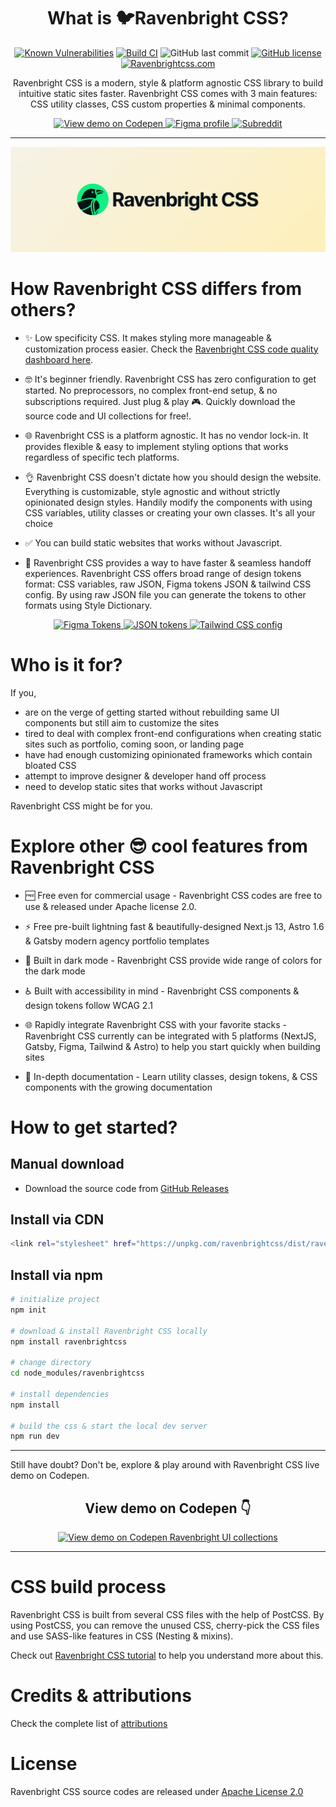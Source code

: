 <div align="center">

# What is 🐦Ravenbright CSS?

</div>

<div align="center">

[![Known Vulnerabilities](https://snyk.io/test/github/ravenbrightdesign/ravenbrightcss/badge.svg)](https://snyk.io/test/github/ravenbrightdesign/ravenbrightcss)
[![Build CI](https://github.com/ravenbrightdesign/ravenbrightcss/actions/workflows/buildcss.yml/badge.svg)](https://github.com/ravenbrightdesign/ravenbrightcss/actions/workflows/buildcss.yml)
![GitHub last commit](https://img.shields.io/github/last-commit/ravenbrightdesign/ravenbrightcss)
[![GitHub license](https://img.shields.io/github/license/ravenbrightdesign/ravenbrightcss)](https://github.com/ravenbrightdesign/ravenbrightcss/blob/main/LICENSE.md)
[![Ravenbrightcss.com](https://img.shields.io/website-up-down-green-red/http/shields.io.svg)](http://ravenbrightcss.com)

</div>

<div align="center">

Ravenbright CSS is a modern, style & platform agnostic CSS library to build intuitive static sites faster. Ravenbright CSS comes with 3 main features: CSS utility classes, CSS custom properties & minimal components.

</div>

<div align="center">

<a href="https://codepen.io/ariqnarasaputra">
<img src="https://img.shields.io/badge/Codepen-000000?style=for-the-badge&logo=codepen&logoColor=white" alt="View demo on Codepen">
</a>
<a href="https://www.figma.com/@ariqnarasaputra">
<img src="https://img.shields.io/badge/figma-%23F24E1E.svg?style=for-the-badge&logo=figma&logoColor=white" alt="Figma profile">
</a>
<a href="https://reddit.com/r/ravenbrightcss">
<img src="https://img.shields.io/badge/Reddit-%23FF4500.svg?style=for-the-badge&logo=Reddit&logoColor=white" alt="Subreddit">
</a>

</div>

---

<p align="center">
<img src="https://github.com/ravenbrightdesign/ravenbrightcss/blob/main/public/ravenbrightcss-banner.jpg?raw=true" alt="Ravenbright CSS Banner">
</p>

# How Ravenbright CSS differs from others?

- ✨ Low specificity CSS. It makes styling more manageable & customization process easier. Check the [Ravenbright CSS code quality dashboard here](https://www.projectwallace.com/~ravenbright/ravenbrightcss/complexity).

- 🤓 It's beginner friendly. Ravenbright CSS has zero configuration to get started. No preprocessors, no complex front-end setup, & no subscriptions required. Just plug & play 🎮. Quickly download the source code and UI collections for free!.

- 🌐 Ravenbright CSS is a platform agnostic. It has no vendor lock-in. It provides flexible & easy to implement styling options that works regardless of specific tech platforms.

- 👌 Ravenbright CSS doesn't dictate how you should design the website. Everything is customizable, style agnostic and without strictly opinionated design styles. Handily modify the components with using CSS variables, utility classes or creating your own classes. It's all your choice

- ✅ You can build static websites that works without Javascript.

- 🤝 Ravenbright CSS provides a way to have faster & seamless handoff experiences. Ravenbright CSS offers broad range of design tokens format: CSS variables, raw JSON, Figma tokens JSON & tailwind CSS config. By using raw JSON file you can generate the tokens to other formats using Style Dictionary.

<div align="center">

<a href="https://github.com/ravenbrightdesign/ravenbrighttokens">
<img src="https://img.shields.io/badge/figma-%23F24E1E.svg?style=for-the-badge&logo=figma&logoColor=white" alt="Figma Tokens">
</a>
<a href="https://github.com/ravenbrightdesign/ravenbrighttokens">
<img src="https://img.shields.io/badge/JSON-000000.svg?style=for-the-badge&logo=JSON&logoColor=white" alt="JSON tokens">
</a>
<a href="https://ravenbrightcss.com/docs/integrations/tailwindcss">
<img src="https://img.shields.io/badge/tailwindcss-%2338B2AC.svg?style=for-the-badge&logo=tailwind-css&logoColor=white" alt="Tailwind CSS config">
</a>

</div>

# Who is it for?

If you,

- are on the verge of getting started without rebuilding same UI components but still aim to customize the sites
- tired to deal with complex front-end configurations when creating static sites such as portfolio, coming soon, or landing page
- have had enough customizing opinionated frameworks which contain bloated CSS
- attempt to improve designer & developer hand off process
- need to develop static sites that works without Javascript

Ravenbright CSS might be for you.

# Explore other 😎 cool features from Ravenbright CSS

- 🆓 Free even for commercial usage - Ravenbright CSS codes are free to use & released under Apache license 2.0.
- ⚡ Free pre-built lightning fast & beautifully-designed Next.js 13, Astro 1.6 & Gatsby modern agency portfolio templates

- 🌙 Built in dark mode - Ravenbright CSS provide wide range of colors for the dark mode
- ♿ Built with accessibility in mind - Ravenbright CSS components & design tokens follow WCAG 2.1
- 🌐 Rapidly integrate Ravenbright CSS with your favorite stacks - Ravenbright CSS currently can be integrated with 5 platforms (NextJS, Gatsby, Figma, Tailwind & Astro) to help you start quickly when building sites
- 📗 In-depth documentation - Learn utility classes, design tokens, & CSS components with the growing documentation

# How to get started?

## Manual download

- Download the source code from [GitHub Releases](https://github.com/ravenbrightdesign/ravenbrightcss)

## Install via CDN

```bash
<link rel="stylesheet" href="https://unpkg.com/ravenbrightcss/dist/ravenbright.min.css">
```

## Install via npm

```bash
# initialize project
npm init

# download & install Ravenbright CSS locally
npm install ravenbrightcss

# change directory
cd node_modules/ravenbrightcss

# install dependencies
npm install

# build the css & start the local dev server
npm run dev
```

---

Still have doubt? Don't be, explore & play around with Ravenbright CSS live demo on Codepen.

<div align="center">

## View demo on Codepen 👇

<a href="https://codepen.io/ariqnarasaputra">
<img src="https://img.shields.io/badge/Codepen-000000?style=for-the-badge&logo=codepen&logoColor=white" alt="View demo on Codepen">
</a>
<a href="https://ravenbrightcss.com/uicollections"> Ravenbright UI collections
</a>

</div>

---

# CSS build process

Ravenbright CSS is built from several CSS files with the help of PostCSS. By using PostCSS, you can remove the unused CSS, cherry-pick the CSS files and use SASS-like features in CSS (Nesting & mixins).

Check out [Ravenbright CSS tutorial](https://ravenbrightcss.com/docs/usage/postcss) to help you understand more about this.

# Credits & attributions

Check the complete list of [attributions](https://github.com/ravenbrightdesign/ravenbrightcss/blob/main/ATTRIBUTIONS.md)

# License

Ravenbright CSS source codes are released under [Apache License 2.0](https://github.com/ravenbrightdesign/ravenbrightcss/blob/main/LICENSE.md)
